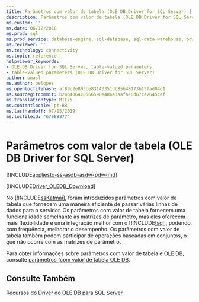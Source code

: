 ```yaml
---
title: Parâmetros com valor de tabela (OLE DB Driver for SQL Server) | Microsoft Docs
description: Parâmetros com valor de tabela (OLE DB Driver for SQL Server)
ms.custom: ''
ms.date: 06/12/2018
ms.prod: sql
ms.prod_service: database-engine, sql-database, sql-data-warehouse, pdw
ms.reviewer: ''
ms.technology: connectivity
ms.topic: reference
helpviewer_keywords:
- OLE DB Driver for SQL Server, table-valued parameters
- table-valued parameters (OLE DB Driver for SQL Server)
author: pmasl
ms.author: pelopes
ms.openlocfilehash: af89c2e803be83143351db85b48173b15fad04d1
ms.sourcegitcommit: b2464064c0566590e486a3aafae6d67ce2645cef
ms.translationtype: MTE75
ms.contentlocale: pt-BR
ms.lasthandoff: 07/15/2019
ms.locfileid: "67988877"
---
```

# <a name="table-valued-parameters-ole-db-driver-for-sql-server"></a>Parâmetros com valor de tabela (OLE DB Driver for SQL Server)
[!INCLUDE[appliesto-ss-asdb-asdw-pdw-md](../../../includes/appliesto-ss-asdb-asdw-pdw-md.md)]

[!INCLUDE[Driver_OLEDB_Download](../../../includes/driver_oledb_download.md)]

  No [!INCLUDE[ssKatmai](../../../includes/sskatmai-md.md)], foram introduzidos parâmetros com valor de tabela que fornecem uma maneira eficiente de passar várias linhas de dados para o servidor. Os parâmetros com valor de tabela fornecem uma funcionalidade semelhante às matrizes de parâmetro, mas eles oferecem mais flexibilidade e uma integração melhor com o [!INCLUDE[tsql](../../../includes/tsql-md.md)], podendo, com frequência, melhorar o desempenho. Os parâmetros com valor de tabela também podem participar de operações baseadas em conjuntos, o que não ocorre com as matrizes de parâmetro.  
  
  
 Para obter informações sobre parâmetros com valor de tabela e OLE DB, consulte [parâmetros &#40;com valor&#41;de tabela OLE DB](../../oledb/ole-db-table-valued-parameters/table-valued-parameters-ole-db.md).  
  
## <a name="see-also"></a>Consulte Também  
 [Recursos do Driver do OLE DB para SQL Server](../../oledb/features/oledb-driver-for-sql-server-features.md) 
  
  
